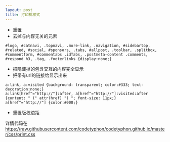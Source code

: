 ```yaml
---
layout: post
title: 打印机样式
---
```


* 重置
* 去掉与内容无关的元素

```
#logo, #catnavi, .topnavi, .more-link, .navigation, #sidebartop, #related, #social, #sponsors, .tabs, #allpost, .toolbar, .splitbox, #commentform, #commentabs .idTabs, .postmeta-content .comments, #respond h3, .tag, .footerlinks {display:none;}

```

* 把隐藏掉的包含交互的内容完全显示
* 把带有url的链接给显示出来

```
a:link, a:visited {background: transparent; color:#333; text-decoration:none;}
a:link[href^="http://"]:after, a[href^="http://"]:visited:after {content: " (" attr(href) ") "; font-size: 11px;}
a[href^="http://"] {color:#000;} 
```

* 重置版权边距

详情代码在 https://raw.githubusercontent.com/codetyphon/codetyphon.github.io/master/css/print.css
